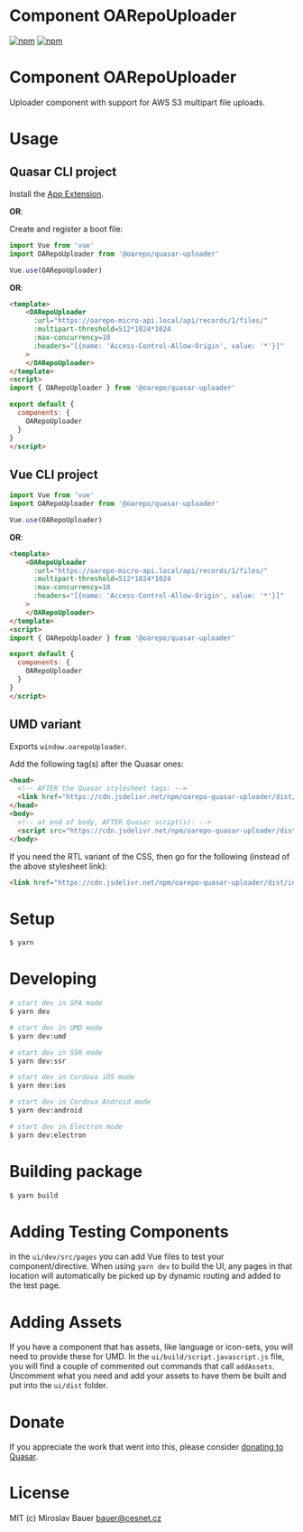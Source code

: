 # Component OARepoUploader

[![npm](https://img.shields.io/npm/v/quasar-ui-oarepo-uploader.svg?label=quasar-ui-oarepo-uploader)](https://www.npmjs.com/package/quasar-ui-oarepo-uploader)
[![npm](https://img.shields.io/npm/dt/quasar-ui-oarepo-uploader.svg)](https://www.npmjs.com/package/quasar-ui-oarepo-uploader)

# Component OARepoUploader

Uploader component with support for AWS S3 multipart file uploads.

# Usage

## Quasar CLI project

Install the [App Extension](../app-extension).

**OR**:

Create and register a boot file:

```js
import Vue from 'vue'
import OARepoUploader from '@oarepo/quasar-uploader'

Vue.use(OARepoUploader)
```

**OR**:

```html
<template>
    <OARepoUploader
      :url="https://oarepo-micro-api.local/api/records/1/files/"
      :multipart-threshold=512*1024*1024
      :max-concurrency=10
      :headers="[{name: 'Access-Control-Allow-Origin', value: '*'}]"
    >
    </OARepoUploader>
</template>
<script>
import { OARepoUploader } from '@oarepo/quasar-uploader'

export default {
  components: {
    OARepoUploader
  }
}
</script>
```

## Vue CLI project

```js
import Vue from 'vue'
import OARepoUploader from '@oarepo/quasar-uploader'

Vue.use(OARepoUploader)
```

**OR**:

```html
<template>
    <OARepoUploader
      :url="https://oarepo-micro-api.local/api/records/1/files/"
      :multipart-threshold=512*1024*1024
      :max-concurrency=10
      :headers="[{name: 'Access-Control-Allow-Origin', value: '*'}]"
    >
    </OARepoUploader>
</template>
<script>
import { OARepoUploader } from '@oarepo/quasar-uploader'

export default {
  components: {
    OARepoUploader
  }
}
</script>
```

## UMD variant

Exports `window.oarepoUploader`.

Add the following tag(s) after the Quasar ones:

```html
<head>
  <!-- AFTER the Quasar stylesheet tags: -->
  <link href="https://cdn.jsdelivr.net/npm/oarepo-quasar-uploader/dist/index.min.css" rel="stylesheet" type="text/css">
</head>
<body>
  <!-- at end of body, AFTER Quasar script(s): -->
  <script src="https://cdn.jsdelivr.net/npm/oarepo-quasar-uploader/dist/index.umd.min.js"></script>
</body>
```
If you need the RTL variant of the CSS, then go for the following (instead of the above stylesheet link):
```html
<link href="https://cdn.jsdelivr.net/npm/oarepo-quasar-uploader/dist/index.rtl.min.css" rel="stylesheet" type="text/css">
```

# Setup
```bash
$ yarn
```

# Developing
```bash
# start dev in SPA mode
$ yarn dev

# start dev in UMD mode
$ yarn dev:umd

# start dev in SSR mode
$ yarn dev:ssr

# start dev in Cordova iOS mode
$ yarn dev:ios

# start dev in Cordova Android mode
$ yarn dev:android

# start dev in Electron mode
$ yarn dev:electron
```

# Building package
```bash
$ yarn build
```

# Adding Testing Components
in the `ui/dev/src/pages` you can add Vue files to test your component/directive. When using `yarn dev` to build the UI, any pages in that location will automatically be picked up by dynamic routing and added to the test page.

# Adding Assets
If you have a component that has assets, like language or icon-sets, you will need to provide these for UMD. In the `ui/build/script.javascript.js` file, you will find a couple of commented out commands that call `addAssets`. Uncomment what you need and add your assets to have them be built and put into the `ui/dist` folder.

# Donate
If you appreciate the work that went into this, please consider [donating to Quasar](https://donate.quasar.dev).

# License
MIT (c) Miroslav Bauer <bauer@cesnet.cz>
